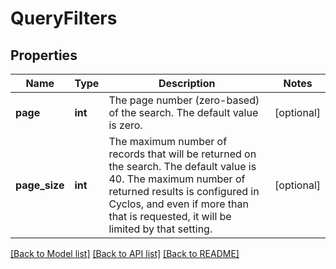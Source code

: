 # QueryFilters

## Properties
Name | Type | Description | Notes
------------ | ------------- | ------------- | -------------
**page** | **int** | The page number (zero-based) of the search. The default value is zero.  | [optional] 
**page_size** | **int** | The maximum number of records that will be returned on the search. The default value is 40. The maximum number of returned results is configured in Cyclos, and even if more than that is requested, it will be limited by that setting.  | [optional] 

[[Back to Model list]](../README.md#documentation-for-models) [[Back to API list]](../README.md#documentation-for-api-endpoints) [[Back to README]](../README.md)


